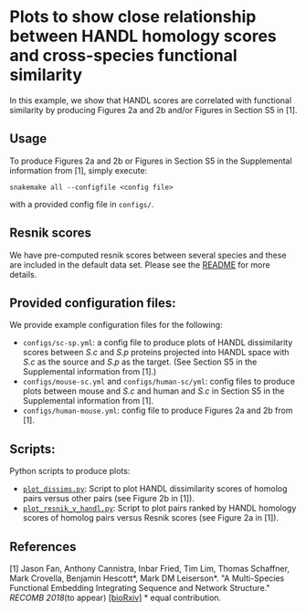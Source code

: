 
# Plots to show close relationship between HANDL homology scores and cross-species functional similarity

In this example, we show that HANDL scores are correlated with functional similarity by producing  Figures 2a and 2b and/or Figures in Section S5 in [1].

## Usage

To produce Figures 2a and 2b or Figures in Section S5 in the Supplemental information from [1], simply execute:

	snakemake all --configfile <config file>

with a provided config file in `configs/`.

## Resnik scores

We have pre-computed resnik scores between several species and these are included in the default data set. Please see the [README](https://github.com/lrgr/HANDL) for more details.

## Provided configuration files:

We provide example configuration files for the following:
* `configs/sc-sp.yml`: a config file to produce plots of HANDL dissimilarity scores between _S.c_ and _S.p_ proteins projected into HANDL space with _S.c_ as the source and _S.p_ as the target. (See Section S5 in the Supplemental information from [1].)
* `configs/mouse-sc.yml` and `configs/human-sc/yml`: config files to produce plots between mouse and _S.c_ and human and _S.c_ in Section S5 in the Supplemental information from [1].
* `configs/human-mouse.yml`: config file to produce Figures 2a and 2b from [1].

## Scripts:
Python scripts to produce plots:
* [`plot_dissims.py`](https://github.com/lrgr/HANDL/blob/master/experiments/resnik-and-dissim-plots/plot_dissims.py): Script to plot HANDL dissimilarity scores of homolog pairs versus other pairs (see Figure 2b in [1]).
* [`plot_resnik_v_handl.py`](https://github.com/lrgr/HANDL/blob/master/experiments/resnik-and-dissim-plots/plot_resnik_v_handl.py): Script to plot pairs ranked by HANDL homology scores of homolog pairs versus Resnik scores (see Figure 2a in [1]).

## References
[1] Jason Fan, Anthony Cannistra, Inbar Fried, Tim Lim, Thomas Schaffner, Mark Crovella, Benjamin Hescott*, Mark DM Leiserson*. "A Multi-Species Functional Embedding Integrating Sequence and Network Structure."  _RECOMB 2018_(to appear)  [[bioRxiv]](https://www.biorxiv.org/content/early/2018/03/30/229211)  * equal contribution.